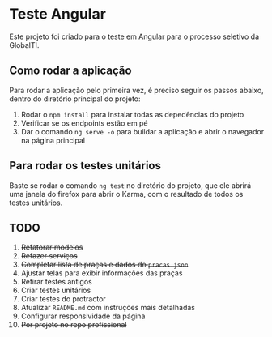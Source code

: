 # Teste Angular

Este projeto foi criado para o teste em Angular para o processo seletivo da GlobalTI.

## Como rodar a aplicação

Para rodar a aplicação pelo primeira vez, é preciso seguir os passos abaixo, dentro do diretório principal do projeto:

1. Rodar o `npm install` para instalar todas as depedências do projeto
2. Verificar se os endpoints estão em pé
3. Dar o comando `ng serve -o` para buildar a aplicação e abrir o navegador na página principal

## Para rodar os testes unitários

Baste se rodar o comando `ng test` no diretório do projeto, que ele abrirá uma janela do firefox para abrir o Karma, com o resultado de todos os testes unitários.

## TODO

1. ~~Refatorar modelos~~
2. ~~Refazer serviços~~
3. ~~Completar lista de praças e dados do `pracas.json`~~
4. Ajustar telas para exibir informações das praças
5. Retirar testes antigos
6. Criar testes unitários
7. Criar testes do protractor
8. Atualizar `README.md` com instruções mais detalhadas
9. Configurar responsividade da página
10. ~~Por projeto no repo profissional~~
    